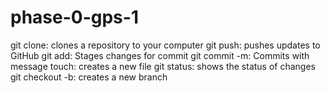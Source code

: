 # phase-0-gps-1
git clone: clones a repository to your computer
git push: pushes updates to GitHub
git add: Stages changes for commit
git commit -m: Commits with message
touch: creates a new file
git status: shows the status of changes
git checkout -b: creates a new branch

